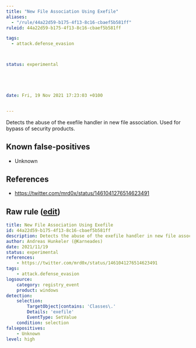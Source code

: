 ```yaml
---
title: "New File Association Using Exefile"
aliases:
  - "/rule/44a22d59-b175-4f13-8c16-cbaef5b581ff"
ruleid: 44a22d59-b175-4f13-8c16-cbaef5b581ff

tags:
  - attack.defense_evasion



status: experimental





date: Fri, 19 Nov 2021 17:23:03 +0100


---
```


Detects the abuse of the exefile handler in new file association. Used for bypass of security products.

<!--more-->


## Known false-positives

* Unknown



## References

* https://twitter.com/mrd0x/status/1461041276514623491


## Raw rule ([edit](https://github.com/SigmaHQ/sigma/edit/master/rules/windows/registry_event/registry_event_file_association_exefile.yml))
```yaml
title: New File Association Using Exefile
id: 44a22d59-b175-4f13-8c16-cbaef5b581ff
description: Detects the abuse of the exefile handler in new file association. Used for bypass of security products.
author: Andreas Hunkeler (@Karneades)
date: 2021/11/19
status: experimental
references:
    - https://twitter.com/mrd0x/status/1461041276514623491
tags:
    - attack.defense_evasion
logsource:
    category: registry_event
    product: windows
detection:
    selection:
        TargetObject|contains: 'Classes\.'
        Details: 'exefile'
        EventType: SetValue
    condition: selection
falsepositives:
    - Unknown
level: high

```
